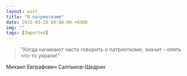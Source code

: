 ```yaml
---
layout: post
title: "О патриотизме"
date: 2015-03-29 00:00:00 +0300
img: ""
tags: [Imported]
---
```


> "Когда начинают часто говорить о патриотизме, значит - опять что-то украли!"

Михаил Евграфович Салтыков-Щедрин